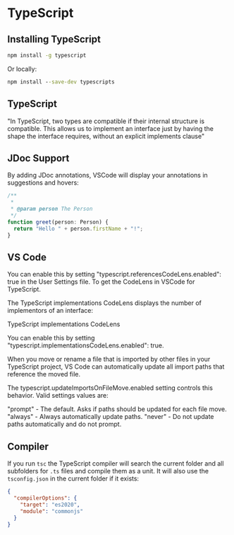 # TypeScript

## Installing TypeScript

```cmd
npm install -g typescript
```

Or locally:

```cmd
npm install --save-dev typescripts
```

## TypeScript

"In TypeScript, two types are compatible if their internal structure is compatible. This allows us to implement an interface just by having the shape the interface requires, without an explicit implements clause"

## JDoc Support

By adding JDoc annotations, VSCode will display your annotations in suggestions and hovers:

```ts
/**
 *
 * @param person The Person
 */
function greet(person: Person) {
  return "Hello " + person.firstName + "!";
}
```

## VS Code

You can enable this by setting "typescript.referencesCodeLens.enabled": true in the User Settings file.
To get the CodeLens in VSCode for TypeScript.

The TypeScript implementations CodeLens displays the number of implementors of an interface:

TypeScript implementations CodeLens

You can enable this by setting "typescript.implementationsCodeLens.enabled": true.

When you move or rename a file that is imported by other files in your TypeScript project, VS Code can automatically update all import paths that reference the moved file.

The typescript.updateImportsOnFileMove.enabled setting controls this behavior. Valid settings values are:

"prompt" - The default. Asks if paths should be updated for each file move.
"always" - Always automatically update paths.
"never" - Do not update paths automatically and do not prompt.

## Compiler

If you run `tsc` the TypeScript compiler will search the current folder and all subfolders for `.ts` files and compile them as a unit. It will also use the `tsconfig.json` in the current folder if it exists:

```json
{
  "compilerOptions": {
    "target": "es2020",
    "module": "commonjs"
  }
}
```
